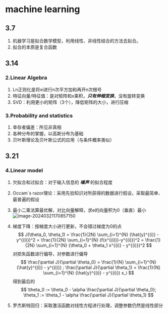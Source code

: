 # machine learning

## 3.7

1. 机器学习是拟合数学模型，利用线性、非线性结合的方法去拟合。
2. 拟合的本质是复合函数

## 3.14

### 2.Linear Algebra

1. Ln正则化是将xi进行n次平方加和再开n次根号
2. 特征向量/特征值：是对矩阵和x乘积，***只有伸缩变换***，没有旋转变换
3. SVD：利用更小的矩阵（3个），降低矩阵的大小，进行压缩

### 3.Probability and statistics

1. 幸存者偏差：所见非真相
2. 各种分布的掌握，以高斯分布为基础
3. 贝叶斯理论及贝叶斯公式的应用（与条件概率类似）

## 3.21

### 4.Linear model

1. 欠拟合和过拟合：对于输入信息的 ***噪声*** 的拟合程度

2. Occam`s razor理论：采用先验知识对所获得的数据进行假设，采取最简单、最普遍的假设

3. 最小二乘法算最优解，对比向量解释，求e的向量积为0（垂直）最小![image-20240321170857150](C:\Users\13059\AppData\Roaming\Typora\typora-user-images\image-20240321170857150.png)

4. 梯度下降：按梯度大小进行更新，不会错过梯度为0的点
   $$
   J(\theta_0, \theta_1) = \frac{1}{2N} \sum_{i=1}^{N} (\hat{y}^{(i)} - y^{(i)})^2 = \frac{1}{2N} \sum_{i=1}^{N} (f(x^{(i)})-y^{(i)})^2 =  \frac{1}{2N} \sum_{i=1}^{N} (\theta_0 + \theta_1 x^{(i)} - y^{(i)})^2
   $$
   对损失函数进行偏导，对参数进行偏导
   $$
   \frac{\partial J}{\partial \theta_0} = \frac{1}{N} \sum_{i=1}^{N} (\hat{y}^{(i)} - y^{(i)})
   ;
         \frac{\partial J}{\partial \theta_1} = \frac{1}{N} \sum_{i=1}^{N} (\hat{y}^{(i)} - y^{(i)}) x_i
   $$
   得到最后的
   $$
   \theta_0 := \theta_0 - \alpha \frac{\partial J}{\partial \theta_0}; \theta_1 := \theta_1 - \alpha \frac{\partial J}{\partial \theta_1}
   $$

5. 罗杰斯特回归：采取激活函数对线性方程进行处理，调整参数仍然是线性部分